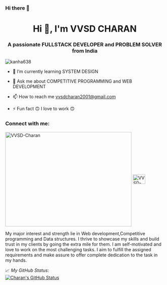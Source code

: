 ### Hi there 👋

<!--
**VVSD-Charan/VVSD-Charan** is a ✨ _special_ ✨ repository because its `README.md` (this file) appears on your GitHub profile.

Here are some ideas to get you started:

- 🔭 I’m currently working on ...
- 🌱 I’m currently learning ...
- 👯 I’m looking to collaborate on ...
- 🤔 I’m looking for help with ...
- 💬 Ask me about ...
- 📫 How to reach me: ...
- 😄 Pronouns: ...
- ⚡ Fun fact: ...
-->




<h1 align="center">Hi 👋, I'm  VVSD CHARAN</h1>
<h3 align="center">A passionate FULLSTACK DEVELOPER and PROBLEM SOLVER  from India</h3>

<p align="left"> <img src="https://komarev.com/ghpvc/?username=kanha638&label=Profile%20views&color=0e75b6&style=flat" alt="kanha638" /> </p>

- 🌱 I’m currently learning SYSTEM DESIGN

- 💬 Ask me about COMPETITIVE PROGRAMMING and WEB DEVELOPMENT

- 📫 How to reach me vvsdcharan2001@gmail.com

- ⚡ Fun fact 🙃 I love to work 🙃

<h3 align="left">Connect with me:</h3>
<p align="left">
<a href="https://www.linkedin.com/in/vvsd-charan-0938b81bb/" target="blank"><img align="center" src="https://media.licdn.com/dms/image/D4D03AQGW39Qd4pmKQQ/profile-displayphoto-shrink_400_400/0/1680095682178?e=1686787200&v=beta&t=3Q787tN9tEqeZMINn5Mlb-3jLEu76LK-DWonDYahuLk" alt="VVSD-Charan" height="300" width="400" /></a>
<a href="https://www.instagram.com/vvs.dc/" target="blank"><img align="center" src="https://raw.githubusercontent.com/rahuldkjain/github-profile-readme-generator/master/src/images/icons/Social/instagram.svg" alt="VVSD-Charan" height="30" width="40" /></a>
  

<!--
*kokkiralaabhinav/Kokkirala-Abhinav* is a ✨ special ✨ repository because its `README.md` (this file) appears on your GitHub profile.

Here are some ideas to get you started:

- 🔭 I’m currently working on ...
- 🌱 I’m currently learning ...
- 👯 I’m looking to collaborate on ...
- 🤔 I’m looking for help with ...
- 💬 Ask me about ...
- 📫 How to reach me: ...
- 😄 Pronouns: ...
- ⚡ Fun fact: ..
-->

My major interest and strength lie in Web development,Competitive programming and Data structures. I thrive to showcase my skills and build trust in my clients by going the extra mile for them. I am self-motivated and love to work on the most challenging tasks. I aim to fulfill the assigned requirements and make assure to offer complete dedication to the task in my hands.


📈 *My GitHub Status*:  
[![Charan's GitHub Status](https://github-readme-stats.vercel.app/api?username=VVSD-Charan&theme=gotham&show_icons=true&count_private=true)](https://github.com/VVSD-Charan)
